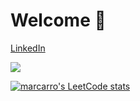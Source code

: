 # Welcome 🫡

[LinkedIn](https://linkedin.com/in/hecam)

<a>
  <img align="center" src="https://github-readme-stats.vercel.app/api?username=marcarro&theme=dracula" />
</a>

[![marcarro's LeetCode stats](https://leetcode-stats-six.vercel.app/?username=marcarro&theme=dark)](https://github.com/KnlnKS/leetcode-stats)
